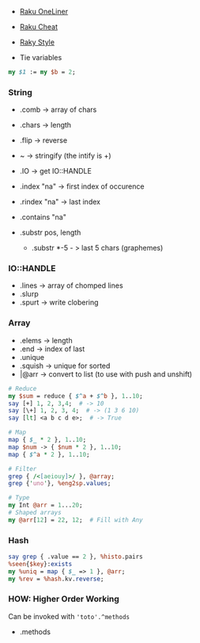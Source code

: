 * [Raku OneLiner](Raku-OneLiner)
* [Raku Cheat](Raku-Cheat)
* [Raky Style](Raky-Style)


* Tie variables
```perl
my $1 := my $b = 2;
```

### String

* .comb -> array of chars
* .chars -> length
* .flip -> reverse
* ~ -> stringify (the intify is +)
* .IO -> get IO::HANDLE


* .index "na" -> first index of occurence
* .rindex "na" -> last index
* .contains "na"
* .substr pos, length
  * .substr *-5 - > last 5 chars (graphemes)


### IO::HANDLE

* .lines -> array of chomped lines
* .slurp
* .spurt -> write clobering


### Array

* .elems -> length
* .end -> index of last
* .unique
* .squish -> unique for sorted
* |@arr -> convert to list (to use with push and unshift)

```perl
# Reduce
my $sum = reduce { $^a + $^b }, 1..10;
say [+] 1, 2, 3,4;  # -> 10
say [\+] 1, 2, 3, 4;  # -> (1 3 6 10)
say [lt] <a b c d e>;  # -> True

# Map
map { $_ * 2 }, 1..10;
map $num -> { $num * 2 }, 1..10;
map { $^a * 2 }, 1..10;

# Filter
grep { /<[aeiouy]>/ }, @array;
grep {'uno'}, %eng2sp.values;
```

```perl
# Type
my Int @arr = 1...20;
# Shaped arrays
my @arr[12] = 22, 12;  # Fill with Any
```

### Hash

```perl
say grep { .value == 2 }, %histo.pairs
%seen{$key}:exists
my %uniq = map { $_ => 1 }, @arr;
my %rev = %hash.kv.reverse;
```

### HOW: Higher Order Working

Can be invoked with `'toto'.^methods`


* .methods 




